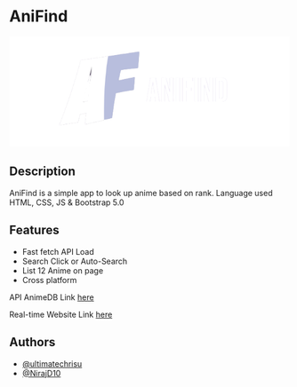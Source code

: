 # AniFind

<p align="center">
  <img src="imgs/AniFind_Logo-r.png">
</p>

## Description

AniFind is a simple app to look up anime based on rank.
Language used HTML, CSS, JS & Bootstrap 5.0

## Features

- Fast fetch API Load
- Search Click or Auto-Search
- List 12 Anime on page
- Cross platform

API AnimeDB Link [here](https://rapidapi.com/brian.rofiq/api/anime-db/)

Real-time Website Link [here](https://ultimatechrisu.github.io/AniFind/)


## Authors

- [@ultimatechrisu](https://www.github.com/ultimatechrisu)
- [@NirajD10](https://www.github.com/NirajD10)
